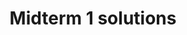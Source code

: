 ---
link: designopt_mid1_2018_solution.pdf
title: Midterm 1 solutions
year: 2018
published: true
categories: designopt_assignment
---